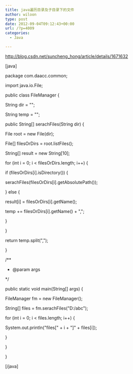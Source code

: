 ```yaml
---
title: java遍历目录及子目录下的文件
author: wiloon
type: post
date: 2012-09-04T09:12:43+00:00
url: /?p=4009
categories:
  - Java

---
```

<a href="http://blog.csdn.net/suncheng_hong/article/details/1671632">http://blog.csdn.net/suncheng_hong/article/details/1671632</a>

[java]

package com.daacc.common;

  


  import java.io.File;

  


  public class FileManager {

  


  String dir = "";

  


  String temp = "";

  


  public String[] serachFiles(String dir) {

  


  File root = new File(dir);

  


  File[] filesOrDirs = root.listFiles();

  


  String[] result = new String[10];

  


  for (int i = 0; i < filesOrDirs.length; i++) {


  if (filesOrDirs[i].isDirectory()) {


  serachFiles(filesOrDirs[i].getAbsolutePath());


  } else {


  result[i] = filesOrDirs[i].getName();

  


  temp += filesOrDirs[i].getName() + ",";

  


  }


  }

  


  return temp.split(",");

  


  }

  


  /**


  * @param args


  */


  public static void main(String[] args) {


  FileManager fm = new FileManager();


  String[] files = fm.serachFiles("D:/abc");


  for (int i = 0; i < files.length; i++) {


  System.out.println("files[" + i + "]" + files[i]);


  }

  


  }


  }
  

  [/java]
